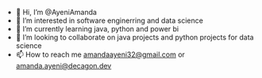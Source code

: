 - 👋 Hi, I’m @AyeniAmanda
- 👀 I’m interested in software enginerring and data science
- 🌱 I’m currently learning java, python and power bi
- 💞️ I’m looking to collaborate on java  projects and python projects for data science
- 📫 How to reach me amandaayeni32@gmail.com or amanda.ayeni@decagon.dev

<!---
AyeniAmanda/AyeniAmanda is a ✨ special ✨ repository because its `README.md` (this file) appears on your GitHub profile.
You can click the Preview link to take a look at your changes.
--->
